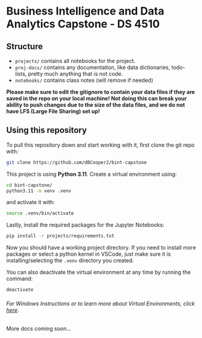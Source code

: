 # Business Intelligence and Data Analytics Capstone - DS 4510

## Structure

- `projects/` contains all notebooks for the project.
- `proj-docs/` contains any documentation, like data dictionaries, todo-lists, pretty much anything that is not code.
- `notebooks/` contains class notes (will remove if needed)

**Please make sure to edit the gitignore to contain your data files if they are saved in the repo on your local machine! Not doing this can break your ability to push changes due to the size of the data files, and we do not have LFS (Large File Sharing) set up!**

## Using this repository

To pull this repository down and start working with it, first clone the git repo with:

```bash
git clone https://github.com/dBCooper2/bint-capstone
```

This project is using **Python 3.11**. Create a virtual environment using:

```bash
cd bint-capstone/
python3.11 -m venv .venv
```

and activate it with:

```bash
source .venv/bin/activate
```

Lastly, install the required packages for the Jupyter Notebooks:

```bash
pip install -r projects/requirements.txt
```

Now you should have a working project directory. If you need to install more packages or select a python kernel in VSCode, just make sure it is installing/selecting the `.venv` directory you created.

You can also deactivate the virtual environment at any time by running the command:

```bash
deactivate
```

###### For Windows Instructions or to learn more about Virtual Environments, click [here](<https://docs.python.org/3/library/venv.html>).

More docs coming soon...
